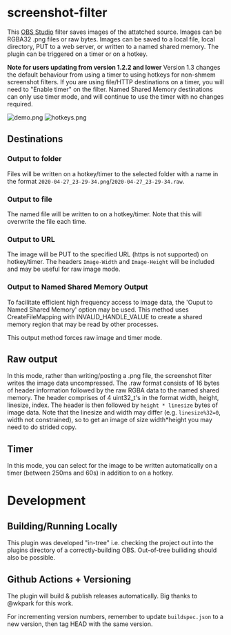 # screenshot-filter

This [OBS Studio](https://obsproject.com) filter saves images of the attatched source. Images can be RGBA32 .png files or raw bytes. Images can be saved to a local file, local directory, PUT to a web server, or written to a named shared memory. The plugin can be triggered on a timer or on a hotkey.

**Note for users updating from version 1.2.2 and lower**
Version 1.3 changes the default behaviour from using a timer to using hotkeys for non-shmem screenshot filters. If you are using file/HTTP destinations on a timer, you will need to "Enable timer" on the filter.
Named Shared Memory destinations can only use timer mode, and will continue to use the timer with no changes required.

![demo.png](https://raw.githubusercontent.com/synap5e/obs-screenshot-plugin/readme-images/demo.png) 
![hotkeys.png](https://raw.githubusercontent.com/synap5e/obs-screenshot-plugin/readme-images/hotkeys.png) 

## Destinations

### Output to folder
Files will be written on a hotkey/timer to the selected folder with a name in the format `2020-04-27_23-29-34.png`/`2020-04-27_23-29-34.raw`.

### Output to file
The named file will be written to on a hotkey/timer. Note that this will overwrite the file each time.

### Output to URL
The image will be PUT to the specified URL (https is not supported) on hotkey/timer. The headers `Image-Width` and `Image-Height` will be included and may be useful for raw image mode.

### Output to Named Shared Memory Output

To facilitate efficient high frequency access to image data, the 'Ouput to Named Shared Memory' option may be used.
This method uses CreateFileMapping with INVALID_HANDLE_VALUE to create a shared memory region that may be read by other processes.

This output method forces raw image and timer mode.

## Raw output

In this mode, rather than writing/posting a .png file, the screenshot filter writes the image data uncompressed.
The .raw format consists of 16 bytes of header information followed by the raw RGBA data to the named shared memory.
The header comprises of 4 uint32_t's in the format width, height, linesize, index.
The header is then followed by `height * linesize` bytes of image data. 
Note that the linesize and width may differ (e.g. `linesize%32=0`, width not constrained), so to get an image of size width\*height you may need to do strided copy. 

## Timer

In this mode, you can select for the image to be written automatically on a timer (between 250ms and 60s) in addition to on a hotkey.

# Development

## Building/Running Locally
This plugin was developed "in-tree" i.e. checking the project out into the plugins directory of a correctly-building OBS. Out-of-tree builiding should also be possible.

## Github Actions + Versioning
The plugin will build & publish releases automatically. Big thanks to @wkpark for this work.

For incrementing version numbers, remember to update `buildspec.json` to a new version, then tag HEAD with the same version.






